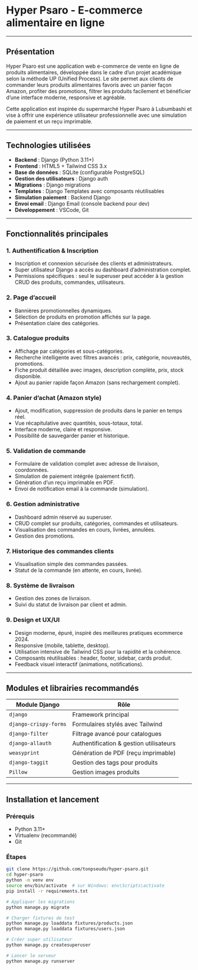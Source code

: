 # Hyper Psaro - E-commerce alimentaire en ligne

---

## Présentation

Hyper Psaro est une application web e-commerce de vente en ligne de produits alimentaires, développée dans le cadre d’un projet académique selon la méthode UP (Unified Process). Le site permet aux clients de commander leurs produits alimentaires favoris avec un panier façon Amazon, profiter des promotions, filtrer les produits facilement et bénéficier d’une interface moderne, responsive et agréable.

Cette application est inspirée du supermarché Hyper Psaro à Lubumbashi et vise à offrir une expérience utilisateur professionnelle avec une simulation de paiement et un reçu imprimable.

---

## Technologies utilisées

- **Backend** : Django (Python 3.11+)
- **Frontend** : HTML5 + Tailwind CSS 3.x
- **Base de données** : SQLite (configurable PostgreSQL)
- **Gestion des utilisateurs** : Django auth
- **Migrations** : Django migrations
- **Templates** : Django Templates avec composants réutilisables
- **Simulation paiement** : Backend Django
- **Envoi email** : Django Email (console backend pour dev)
- **Développement** : VSCode, Git

---

## Fonctionnalités principales

### 1. Authentification & Inscription

- Inscription et connexion sécurisée des clients et administrateurs.
- Super utilisateur Django a accès au dashboard d’administration complet.
- Permissions spécifiques : seul le superuser peut accéder à la gestion CRUD des produits, commandes, utilisateurs.

### 2. Page d’accueil

- Bannières promotionnelles dynamiques.
- Sélection de produits en promotion affichés sur la page.
- Présentation claire des catégories.

### 3. Catalogue produits

- Affichage par catégories et sous-catégories.
- Recherche intelligente avec filtres avancés : prix, catégorie, nouveautés, promotions.
- Fiche produit détaillée avec images, description complète, prix, stock disponible.
- Ajout au panier rapide façon Amazon (sans rechargement complet).

### 4. Panier d’achat (Amazon style)

- Ajout, modification, suppression de produits dans le panier en temps réel.
- Vue récapitulative avec quantités, sous-totaux, total.
- Interface moderne, claire et responsive.
- Possibilité de sauvegarder panier et historique.

### 5. Validation de commande

- Formulaire de validation complet avec adresse de livraison, coordonnées.
- Simulation de paiement intégrée (paiement fictif).
- Génération d’un reçu imprimable en PDF.
- Envoi de notification email à la commande (simulation).

### 6. Gestion administrative

- Dashboard admin réservé au superuser.
- CRUD complet sur produits, catégories, commandes et utilisateurs.
- Visualisation des commandes en cours, livrées, annulées.
- Gestion des promotions.

### 7. Historique des commandes clients

- Visualisation simple des commandes passées.
- Statut de la commande (en attente, en cours, livrée).

### 8. Système de livraison

- Gestion des zones de livraison.
- Suivi du statut de livraison par client et admin.

### 9. Design et UX/UI

- Design moderne, épuré, inspiré des meilleures pratiques ecommerce 2024.
- Responsive (mobile, tablette, desktop).
- Utilisation intensive de Tailwind CSS pour la rapidité et la cohérence.
- Composants réutilisables : header, footer, sidebar, cards produit.
- Feedback visuel interactif (animations, notifications).

---

## Modules et librairies recommandés

| Module Django               | Rôle                                   |
|----------------------------|---------------------------------------|
| `django`                   | Framework principal                    |
| `django-crispy-forms`      | Formulaires stylés avec Tailwind      |
| `django-filter`            | Filtrage avancé pour catalogues       |
| `django-allauth`           | Authentification & gestion utilisateurs|
| `weasyprint`               | Génération de PDF (reçu imprimable)  |
| `django-taggit`            | Gestion des tags pour produits        |
| `Pillow`                   | Gestion images produits                |

---

## Installation et lancement

### Prérequis

- Python 3.11+
- Virtualenv (recommandé)
- Git

### Étapes

```bash
git clone https://github.com/tonpseudo/hyper-psaro.git
cd hyper-psaro
python -m venv env
source env/bin/activate  # sur Windows: env\Scripts\activate
pip install -r requirements.txt

# Appliquer les migrations
python manage.py migrate

# Charger fixtures de test
python manage.py loaddata fixtures/products.json
python manage.py loaddata fixtures/users.json

# Créer super utilisateur
python manage.py createsuperuser

# Lancer le serveur
python manage.py runserver
